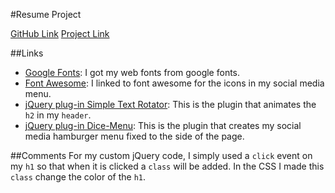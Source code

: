 
#Resume Project

[GitHub Link](https://github.com/Cantare83/project_resume_hendricks_christina/commits/master)
[Project Link](http://www.chrisihendricks.net/resume/)

##Links
* [Google Fonts](https://fonts.google.com/?selection.family=Lily+Script+One|Raleway&query=rale): I got my web fonts from google fonts.
* [Font Awesome](http://fontawesome.io/icons/): I linked to font awesome for the icons in my social media menu.
* [jQuery plug-in Simple Text Rotator](https://github.com/peachananr/simple-text-rotator): This is the plugin that animates the `h2` in my `header`.
* [jQuery plug-in Dice-Menu](https://github.com/ssmak/jquery-dice-menu): This is the plugin that creates my social media hamburger menu fixed to the side of the page.

##Comments
For my custom jQuery code, I simply used a `click` event on my `h1` so that when it is clicked a `class` will be added. In the CSS I made this `class` change the color of the `h1`.
